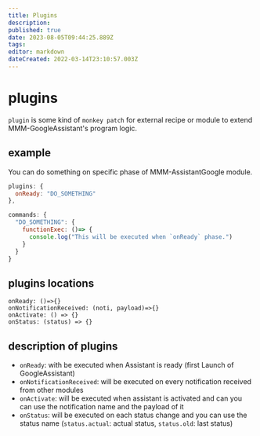 ```yaml
---
title: Plugins
description: 
published: true
date: 2023-08-05T09:44:25.889Z
tags: 
editor: markdown
dateCreated: 2022-03-14T23:10:57.003Z
---
```


 # plugins
`plugin` is some kind of `monkey patch` for external recipe or module to extend MMM-GoogleAssistant's program logic.

## example
You can do something on specific phase of MMM-AssistantGoogle module.
```js
plugins: {
  onReady: "DO_SOMETHING"
},

commands: {
  "DO_SOMETHING": {
    functionExec: ()=> {
      console.log("This will be executed when `onReady` phase.")
    }
  }
}
```

## plugins locations
```
onReady: ()=>{}
onNotificationReceived: (noti, payload)=>{}
onActivate: () => {}
onStatus: (status) => {}
```

## description of plugins
* `onReady`: with be executed when Assistant is ready (first Launch of GoogleAssistant)
* `onNotificationReceived`: will be executed on every notification received from other modules
* `onActivate`: will be executed when assistant is activated and can you can use the notification name and the payload of it
* `onStatus`: will be executed on each status change and you can use the status name (`status.actual`: actual status, `status.old`: last status)